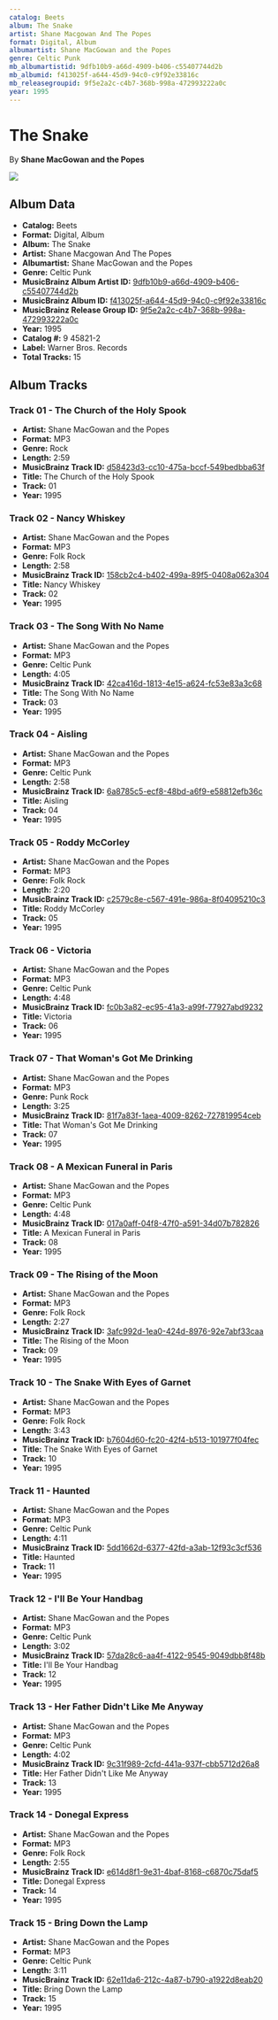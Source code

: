 ```yaml
---
catalog: Beets
album: The Snake
artist: Shane Macgowan And The Popes
format: Digital, Album
albumartist: Shane MacGowan and the Popes
genre: Celtic Punk
mb_albumartistid: 9dfb10b9-a66d-4909-b406-c55407744d2b
mb_albumid: f413025f-a644-45d9-94c0-c9f92e33816c
mb_releasegroupid: 9f5e2a2c-c4b7-368b-998a-472993222a0c
year: 1995
---
```


# The Snake

By **Shane MacGowan and the Popes**

![](../../assets/beetscovers/Shane_Macgowan_And_The_Popes-The_Snake.jpg)

## Album Data

- **Catalog:** Beets
- **Format:** Digital, Album
- **Album:** The Snake
- **Artist:** Shane Macgowan And The Popes
- **Albumartist:** Shane MacGowan and the Popes
- **Genre:** Celtic Punk
- **MusicBrainz Album Artist ID:** [9dfb10b9-a66d-4909-b406-c55407744d2b](https://musicbrainz.org/artist/9dfb10b9-a66d-4909-b406-c55407744d2b)
- **MusicBrainz Album ID:** [f413025f-a644-45d9-94c0-c9f92e33816c](https://musicbrainz.org/release/f413025f-a644-45d9-94c0-c9f92e33816c)
- **MusicBrainz Release Group ID:** [9f5e2a2c-c4b7-368b-998a-472993222a0c](https://musicbrainz.org/release-group/9f5e2a2c-c4b7-368b-998a-472993222a0c)
- **Year:** 1995
- **Catalog #:** 9 45821-2
- **Label:** Warner Bros. Records
- **Total Tracks:** 15

## Album Tracks

### Track 01 - The Church of the Holy Spook

- **Artist:** Shane MacGowan and the Popes
- **Format:** MP3
- **Genre:** Rock
- **Length:** 2:59
- **MusicBrainz Track ID:** [d58423d3-cc10-475a-bccf-549bedbba63f](https://musicbrainz.org/recording/d58423d3-cc10-475a-bccf-549bedbba63f)
- **Title:** The Church of the Holy Spook
- **Track:** 01
- **Year:** 1995

### Track 02 - Nancy Whiskey

- **Artist:** Shane MacGowan and the Popes
- **Format:** MP3
- **Genre:** Folk Rock
- **Length:** 2:58
- **MusicBrainz Track ID:** [158cb2c4-b402-499a-89f5-0408a062a304](https://musicbrainz.org/recording/158cb2c4-b402-499a-89f5-0408a062a304)
- **Title:** Nancy Whiskey
- **Track:** 02
- **Year:** 1995

### Track 03 - The Song With No Name

- **Artist:** Shane MacGowan and the Popes
- **Format:** MP3
- **Genre:** Celtic Punk
- **Length:** 4:05
- **MusicBrainz Track ID:** [42ca416d-1813-4e15-a624-fc53e83a3c68](https://musicbrainz.org/recording/42ca416d-1813-4e15-a624-fc53e83a3c68)
- **Title:** The Song With No Name
- **Track:** 03
- **Year:** 1995

### Track 04 - Aisling

- **Artist:** Shane MacGowan and the Popes
- **Format:** MP3
- **Genre:** Celtic Punk
- **Length:** 2:58
- **MusicBrainz Track ID:** [6a8785c5-ecf8-48bd-a6f9-e58812efb36c](https://musicbrainz.org/recording/6a8785c5-ecf8-48bd-a6f9-e58812efb36c)
- **Title:** Aisling
- **Track:** 04
- **Year:** 1995

### Track 05 - Roddy McCorley

- **Artist:** Shane MacGowan and the Popes
- **Format:** MP3
- **Genre:** Folk Rock
- **Length:** 2:20
- **MusicBrainz Track ID:** [c2579c8e-c567-491e-986a-8f04095210c3](https://musicbrainz.org/recording/c2579c8e-c567-491e-986a-8f04095210c3)
- **Title:** Roddy McCorley
- **Track:** 05
- **Year:** 1995

### Track 06 - Victoria

- **Artist:** Shane MacGowan and the Popes
- **Format:** MP3
- **Genre:** Celtic Punk
- **Length:** 4:48
- **MusicBrainz Track ID:** [fc0b3a82-ec95-41a3-a99f-77927abd9232](https://musicbrainz.org/recording/fc0b3a82-ec95-41a3-a99f-77927abd9232)
- **Title:** Victoria
- **Track:** 06
- **Year:** 1995

### Track 07 - That Woman's Got Me Drinking

- **Artist:** Shane MacGowan and the Popes
- **Format:** MP3
- **Genre:** Punk Rock
- **Length:** 3:25
- **MusicBrainz Track ID:** [81f7a83f-1aea-4009-8262-727819954ceb](https://musicbrainz.org/recording/81f7a83f-1aea-4009-8262-727819954ceb)
- **Title:** That Woman's Got Me Drinking
- **Track:** 07
- **Year:** 1995

### Track 08 - A Mexican Funeral in Paris

- **Artist:** Shane MacGowan and the Popes
- **Format:** MP3
- **Genre:** Celtic Punk
- **Length:** 4:48
- **MusicBrainz Track ID:** [017a0aff-04f8-47f0-a591-34d07b782826](https://musicbrainz.org/recording/017a0aff-04f8-47f0-a591-34d07b782826)
- **Title:** A Mexican Funeral in Paris
- **Track:** 08
- **Year:** 1995

### Track 09 - The Rising of the Moon

- **Artist:** Shane MacGowan and the Popes
- **Format:** MP3
- **Genre:** Folk Rock
- **Length:** 2:27
- **MusicBrainz Track ID:** [3afc992d-1ea0-424d-8976-92e7abf33caa](https://musicbrainz.org/recording/3afc992d-1ea0-424d-8976-92e7abf33caa)
- **Title:** The Rising of the Moon
- **Track:** 09
- **Year:** 1995

### Track 10 - The Snake With Eyes of Garnet

- **Artist:** Shane MacGowan and the Popes
- **Format:** MP3
- **Genre:** Folk Rock
- **Length:** 3:43
- **MusicBrainz Track ID:** [b7604d60-fc20-42f4-b513-101977f04fec](https://musicbrainz.org/recording/b7604d60-fc20-42f4-b513-101977f04fec)
- **Title:** The Snake With Eyes of Garnet
- **Track:** 10
- **Year:** 1995

### Track 11 - Haunted

- **Artist:** Shane MacGowan and the Popes
- **Format:** MP3
- **Genre:** Celtic Punk
- **Length:** 4:11
- **MusicBrainz Track ID:** [5dd1662d-6377-42fd-a3ab-12f93c3cf536](https://musicbrainz.org/recording/5dd1662d-6377-42fd-a3ab-12f93c3cf536)
- **Title:** Haunted
- **Track:** 11
- **Year:** 1995

### Track 12 - I'll Be Your Handbag

- **Artist:** Shane MacGowan and the Popes
- **Format:** MP3
- **Genre:** Celtic Punk
- **Length:** 3:02
- **MusicBrainz Track ID:** [57da28c6-aa4f-4122-9545-9049dbb8f48b](https://musicbrainz.org/recording/57da28c6-aa4f-4122-9545-9049dbb8f48b)
- **Title:** I'll Be Your Handbag
- **Track:** 12
- **Year:** 1995

### Track 13 - Her Father Didn't Like Me Anyway

- **Artist:** Shane MacGowan and the Popes
- **Format:** MP3
- **Genre:** Celtic Punk
- **Length:** 4:02
- **MusicBrainz Track ID:** [9c31f989-2cfd-441a-937f-cbb5712d26a8](https://musicbrainz.org/recording/9c31f989-2cfd-441a-937f-cbb5712d26a8)
- **Title:** Her Father Didn't Like Me Anyway
- **Track:** 13
- **Year:** 1995

### Track 14 - Donegal Express

- **Artist:** Shane MacGowan and the Popes
- **Format:** MP3
- **Genre:** Folk Rock
- **Length:** 2:55
- **MusicBrainz Track ID:** [e614d8f1-9e31-4baf-8168-c6870c75daf5](https://musicbrainz.org/recording/e614d8f1-9e31-4baf-8168-c6870c75daf5)
- **Title:** Donegal Express
- **Track:** 14
- **Year:** 1995

### Track 15 - Bring Down the Lamp

- **Artist:** Shane MacGowan and the Popes
- **Format:** MP3
- **Genre:** Celtic Punk
- **Length:** 3:11
- **MusicBrainz Track ID:** [62e11da6-212c-4a87-b790-a1922d8eab20](https://musicbrainz.org/recording/62e11da6-212c-4a87-b790-a1922d8eab20)
- **Title:** Bring Down the Lamp
- **Track:** 15
- **Year:** 1995

